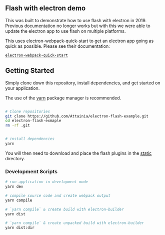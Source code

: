 ## Flash with electron demo
This was built to demonstrate how to use flash with electron in 2019. Previous documentation no longer works but with this we were able to update the electron app to use flash on multiple platforms. 

This uses electron-webpack-quick-start to get an electron app going as quick as possible. Please see their documentation: 

 [`electron-webpack-quick-start`](https://github.com/electron-userland/electron-webpack-quick-start)

## Getting Started
Simply clone down this repository, install dependencies, and get started on your application.

The use of the [yarn](https://yarnpkg.com/) package manager is recommended.

```bash

# Clone repositories
git clone https://github.com/Attainia/electron-flash-example.git
cd electron-flash-exmaple
rm -rf .git


# install dependencies
yarn
```
You will then need to download and place the flash plugins in the [static](https://github.com/Attainia/electron-flash-example/tree/master/static) directory. 


### Development Scripts

```bash
# run application in development mode
yarn dev

# compile source code and create webpack output
yarn compile

# `yarn compile` & create build with electron-builder
yarn dist

# `yarn compile` & create unpacked build with electron-builder
yarn dist:dir
```
